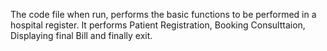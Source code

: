 The code file when run, performs the basic functions to be performed in a hospital register. It performs Patient Registration, Booking Consulttaion, Displaying final Bill and finally exit.

